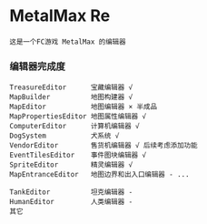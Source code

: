 # MetalMax Re

    这是一个FC游戏 MetalMax 的编辑器

### 编辑器完成度

    TreasureEditor      宝藏编辑器 √
    MapBuilder          地图构建器 √
    MapEditor           地图编辑器 × 半成品
    MapPropertiesEditor 地图属性编辑器 √
    ComputerEditor      计算机编辑器 √
    DogSystem           犬系统 √
    VendorEditor        售货机编辑器 √ 后续考虑添加功能
    EventTilesEditor    事件图块编辑器 √
    SpriteEditor        精灵编辑器 √
    MapEntranceEditor   地图边界和出入口编辑器 - ...

    TankEditor          坦克编辑器 -
    HumanEditor         人类编辑器 -
    其它